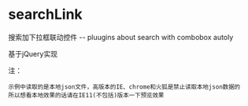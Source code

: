 # searchLink
搜索加下拉框联动控件 -- pluugins about search with combobox autoly

基于jQuery实现

注：
    
    示例中读取的是本地json文件，高版本的IE、chrome和火狐是禁止读取本地json数据的
    所以想看本地效果的话请在IE11(不包括)版本一下预览效果
